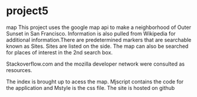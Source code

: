 # project5
map 
This project uses the google map api to make a neighborhood of Outer Sunset in San Francisco. Information is also pulled from Wikipedia for additional information.There are predetermined markers that are searchable known as Sites. Sites are listed on the side. The map can also be searched for places of interest in the 2nd search box.

Stackoverflow.com and the mozilla developer network were consulted as resources.

The index is brought up to acess the map. Mjscript contains the code for the application and Mstyle is the css file. The site is hosted on github
